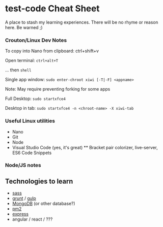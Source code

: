 # test-code Cheat Sheet
A place to stash my learning experiences.
There will be no rhyme or reason here. Be warned ;)

### Crouton/Linux Dev Notes
To copy into Nano from clipboard: ctrl+shift+v

Open terminal: `ctrl+alt+T`

... then `shell`

Single app window: `sudo enter-chroot xiwi [-T|-F] <appname>`

Note: May require preventing forking for some apps
  
Full Desktop: `sudo startxfce4`

Desktop in tab: `sudo startxfce4 -n <chroot-name> -X xiwi-tab`

### Useful Linux utilities
* Nano
* Git
* Node
* Visual Studio Code (yes, it's great)
** Bracket pair colorizer, live-server, ES6 Code Snippets

### Node/JS notes

## Technologies to learn
* [sass](https://sass-lang.com/)
* [grunt](https://gruntjs.com/) / [gulp](https://gulpjs.com/)
* [MongoDB](https://www.mongodb.com/) (or other database?)
* [pm2](http://pm2.keymetrics.io/)
* [express](http://expressjs.com/)
* angular / react / ???

